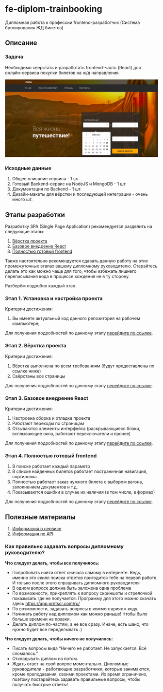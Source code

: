 # fe-diplom-trainbooking
Дипломная работа к профессии frontend-разработчик (Система бронирования ЖД билетов)

## Описание

### Задача

Необходимо сверстать и разработать frontend-часть (React) для онлайн-сервиса покупки билетов на ж/д направления.

![первый экран приложения](./reference/images/1.png)

### Исходные данные
 
1. Общее описание сервиса - 1 шт.
2. Готовый Backend-сервис на NodeJS и MongoDB - 1 шт.
3. Документация по Backend - 1 шт.
4. Дизайн-макеты для вёрстки и последующей интеграции - очень много шт.

## Этапы разработки

Разработку SPA (Single Page Application) рекомендуется
разделить на следующие этапы:

1. [Вёрстка проекта](./reference/step-2.md)
2. [Базовое внедрение React](./reference/step-3.md)
3. [Полностью готовый frontend](./reference/step-4.md)

Также настоятельно рекомендуется сдавать данную работу на этих
промежуточных этапах вашему дипломному руководителю. Старайтесь делать
это как можно чаще для того, чтобы избежать лишнего переписывания кода
в процессе хождения не в ту сторону.

Разберём подробно каждый этап.

### Этап 1. Установка и настройка проекта

Критерии достижения:

1. Вы имеете актуальный код данного репозитория на рабочем компьютере;

Для получения подробностей по данному этапу
[перейдите по ссылке](./reference/step-1.md).

### Этап 2. Вёрстка проекта

Критерии достижения:

1. Вёрстка выполнена по всем требованиям (будут предоставлены по ссылке ниже)
2. Свёрстаны все страницы

Для получения подробностей по данному этапу
[перейдите по ссылке](./reference/step-2.md).

### Этап 3. Базовое внедрение React

Критерии достижения:

1. Настроена сборка и отладка проекта
3. Работают переходы по страницам
4. Отзываются элементы интерфейса
(раскрывающиеся блоки, всплывающие окна, работают переключатели и прочее)

Для получения подробностей по данному этапу
[перейдите по ссылке](./reference/step-3.md).

### Этап 4. Полностью готовый frontend

1. В поиске работает каждый параметр
2. В списке найденных билетов работает постраничная навигация, сортировка.
3. Полностью работает заказ нужного билета с выбором вагона,
заполнением документов и т.д.
4. Показываются ошибки в случае их наличия (в том числе, в формах)

Для получения подробностей по данному этапу
[перейдите по ссылке](./reference/step-4.md).

## Полезные материалы

1. [Информация о сервисе](./reference/service.md)
2. [Информация по API](./reference/api.md)


### Как правильно задавать вопросы дипломному руководителю?

**Что следует делать, чтобы все получилось:**

* Попробовать найти ответ сначала самому в интернете. Ведь, именно это скилл поиска ответов пригодится тебе на первой работе. И только после этого спрашивать дипломного руководителя
* В одном вопросе должна быть заложена одна проблема 
* По возможности, прикреплять к вопросу скриншоты и стрелочкой показывать где не получается. Программу для этого можно скачать здесь https://app.prntscr.com/ru/
* По возможности, задавать вопросы в комментариях к коду. 
* Начинать работу над дипломом как можно раньше! Чтобы было больше времени на правки. 
* Делать диплом по-частям, а не все сразу. Иначе, есть шанс, что нужно будет все переделывать :)  

**Что следует делать, чтобы ничего не получилось:**

* Писать вопросы вида “Ничего не работает. Не запускается. Всё сломалось.”
* Откладывать диплом на потом. 
* Ждать ответ на свой вопрос моментально. Дипломные руководители - работающие разработчики, которые занимаются, кроме преподавания, своими проектами. Их время ограничено, поэтому постарайтесь задавать правильные вопросы, чтобы получать быстрые ответы! 

